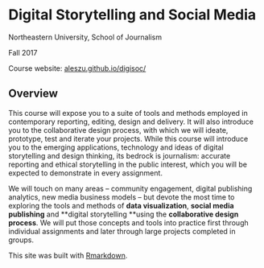 # Digital Storytelling and Social Media

Northeastern University, School of Journalism

Fall 2017

Course website: [aleszu.github.io/digisoc/](aleszu.github.io/digisoc/)

## Overview

This course will expose you to a suite of tools and methods employed in contemporary reporting, editing, design and delivery. It will also introduce you to the collaborative design process, with which we will ideate, prototype, test and iterate your projects. While this course will introduce you to the emerging applications, technology and ideas of digital storytelling and design thinking, its bedrock is journalism: accurate reporting and ethical storytelling in the public interest, which you will be expected to demonstrate in every assignment. 

We will touch on many areas – community engagement, digital publishing analytics, new media business models – but devote the most time to exploring the tools and methods of **data visualization**, **social media publishing** and **digital storytelling **using the **collaborative design process**. We will put those concepts and tools into practice first through individual assignments and later through large projects completed in groups. 

This site was built with [Rmarkdown](http://rmarkdown.rstudio.com/rmarkdown_websites.html).

